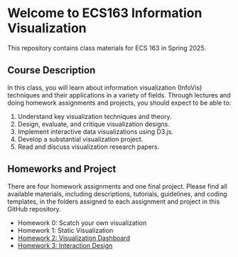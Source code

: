 # Welcome to ECS163 Information Visualization
This repository contains class materials for ECS 163 in Spring 2025.

## Course Description
In this class, you will learn about information visualization  (InfoVis) techniques and their applications in a variety of fields. Through lectures and doing homework assignments and projects, you should expect to be able to:

1. Understand key visualization techniques and theory.
2. Design, evaluate, and critique visualization designs.
3. Implement interactive data visualizations using D3.js.
4. Develop a substantial visualization project.
5. Read and discuss visualization research papers.

## Homeworks and Project
There are four homework assignments and one final project. Please find all available materials, including descriptions, tutorials, guidelines, and coding templates, in the folders assigned to each assignment and project in this GitHub repository.
* Homework 0: Scatch your own visualization
* Homework 1: Static Visualization
* [Homework 2: Visualization Dashboard](Homework2)
* [Homework 3: Interaction Design](Homework3)
